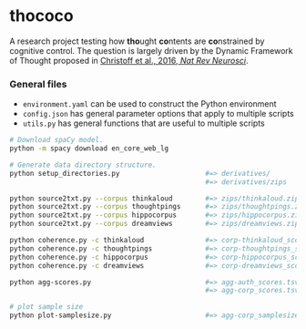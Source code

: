 # thococo

A research project testing how **tho**ught **co**ntents are **co**nstrained by cognitive control. The question is largely driven by the Dynamic Framework of Thought proposed in [Christoff et al., 2016, _Nat Rev Neurosci_](https://doi.org/10.1038/nrn.2016.113).


### General files

- `environment.yaml` can be used to construct the Python environment
- `config.json` has general parameter options that apply to multiple scripts
- `utils.py` has general functions that are useful to multiple scripts

```bash
# Download spaCy model.
python -m spacy download en_core_web_lg

# Generate data directory structure.
python setup_directories.py                     #=> derivatives/
                                                #=> derivatives/zips

python source2txt.py --corpus thinkaloud        #=> zips/thinkaloud.zip
python source2txt.py --corpus thoughtpings      #=> zips/thoughtpings.zip
python source2txt.py --corpus hippocorpus       #=> zips/hippocorpus.zip
python source2txt.py --corpus dreamviews        #=> zips/dreamviews.zip
```

```bash
python coherence.py -c thinkaloud               #=> corp-thinkaloud_scores.tsv
python coherence.py -c thoughtpings             #=> corp-thoughtpings_scores.tsv
python coherence.py -c hippocorpus              #=> corp-hippocorpus_scores.tsv
python coherence.py -c dreamviews               #=> corp-dreamviews_scores.tsv

python agg-scores.py                            #=> agg-auth_scores.tsv
                                                #=> agg-corp_scores.tsv
```

```bash
# plot sample size
python plot-samplesize.py                       #=> agg-corp_samplesize.png/pdf
```
